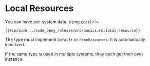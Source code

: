 # Local Resources

You can have per-system data, using `Local<T>`.

```rust,no_run,noplayground
{{#include ../code_bevy_release/src/basics.rs:local-resource}}
```

The type must implement `Default` or `FromResources`. It is automatically initialized.

If the same type is used in multiple systems, they each get their own instance.
